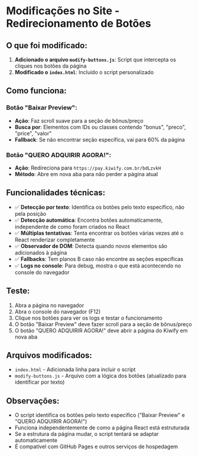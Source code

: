 # Modificações no Site - Redirecionamento de Botões

## O que foi modificado:

1. **Adicionado o arquivo `modify-buttons.js`**: Script que intercepta os cliques nos botões da página
2. **Modificado o `index.html`**: Incluído o script personalizado

## Como funciona:

### Botão "Baixar Preview":
- **Ação**: Faz scroll suave para a seção de bônus/preço
- **Busca por**: Elementos com IDs ou classes contendo "bonus", "preco", "price", "valor"
- **Fallback**: Se não encontrar seção específica, vai para 60% da página

### Botão "QUERO ADQUIRIR AGORA!":
- **Ação**: Redireciona para `https://pay.kiwify.com.br/bdLzvkH`
- **Método**: Abre em nova aba para não perder a página atual

## Funcionalidades técnicas:

- ✅ **Detecção por texto**: Identifica os botões pelo texto específico, não pela posição
- ✅ **Detecção automática**: Encontra botões automaticamente, independente de como foram criados no React
- ✅ **Múltiplas tentativas**: Tenta encontrar os botões várias vezes até o React renderizar completamente
- ✅ **Observador de DOM**: Detecta quando novos elementos são adicionados à página
- ✅ **Fallbacks**: Tem planos B caso não encontre as seções específicas
- ✅ **Logs no console**: Para debug, mostra o que está acontecendo no console do navegador

## Teste:

1. Abra a página no navegador
2. Abra o console do navegador (F12)
3. Clique nos botões para ver os logs e testar o funcionamento
4. O botão "Baixar Preview" deve fazer scroll para a seção de bônus/preço
5. O botão "QUERO ADQUIRIR AGORA!" deve abrir a página do Kiwify em nova aba

## Arquivos modificados:

- `index.html` - Adicionada linha para incluir o script
- `modify-buttons.js` - Arquivo com a lógica dos botões (atualizado para identificar por texto)

## Observações:

- O script identifica os botões pelo texto específico ("Baixar Preview" e "QUERO ADQUIRIR AGORA!")
- Funciona independentemente de como a página React está estruturada
- Se a estrutura da página mudar, o script tentará se adaptar automaticamente
- É compatível com GitHub Pages e outros serviços de hospedagem